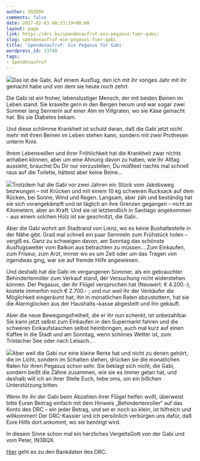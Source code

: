 ```yaml
---
author: IN3DOV
comments: false
date: 2017-02-03 08:53:19+00:00
layout: page
link: https://drc.bz/spendenaufruf-ein-pegasus-fuer-gabi/
slug: spendenaufruf-ein-pegasus-fuer-gabi
title: 'Spendenaufruf: Ein Pegasus für Gabi'
wordpress_id: 13740
tags:
- Spendenaufruf
---
```


[![](https://drc.bz/wp-content/uploads/2017/02/Gabi1.jpg)](https://drc.bz/spendenaufruf-ein-pegasus-fuer-gabi/gabi1/)Das ist die Gabi. Auf einem Ausflug, den ich mit ihr voriges Jahr mit ihr gemacht habe und von dem sie heute noch zehrt.

Die Gabi ist ein froher, lebenslustiger Mensch, der mit beiden Beinen im Leben stand. Sie kraxelte gern in den Bergen herum und war sogar zwei Sommer lang Sennerin auf einer Alm im Villgraten, wo sie Käse gemacht hat. Bis sie Diabetes bekam.

Und diese schlimme Krankheit ist schuld daran, daß die Gabi jetzt nicht mehr mit ihren Beinen im Leben stehen kann, sondern mit zwei Prothesen unterm Knie.

Ihrem Lebenswillen und ihrer Fröhlichkeit hat die Krankheit zwar nichts anhaben können, aber um eine Ahnung davon zu haben, wie ihr Alltag aussieht, brauchst Du Dir nur vorzustellen, Du müßtest nachts mal schnell raus auf die Toilette, hättest aber keine Beine...

[![](https://drc.bz/wp-content/uploads/2017/02/Gabi2.jpg)](https://drc.bz/spendenaufruf-ein-pegasus-fuer-gabi/gabi2/)Trotzdem hat die Gabi vor zwei Jahren ein Stück vom Jakobsweg bezwungen – mit Krücken und mit einem 10 kg schweren Rucksack auf dem Rücken, bei Sonne, Wind und Regen. Langsam, aber zäh und beständig hat sie sich vorangekämpft und ist täglich an ihre Grenzen gegangen – nicht an Kilometern, aber an Kraft. Und sie ist letztendlich in Santiago angekommen - aus einem solchen Holz ist sie geschnitzt, die Gabi..

Aber die Gabi wohnt am Stadtrand von Lienz, wo es keine Bushaltestelle in der Nähe gibt. Grad mal schnell ein paar Semmeln zum Frühstück holen – vergiß es. Ganz zu schweigen davon, am Sonntag das schönste Ausflugswetter vom Balkon aus betrachten zu müssen....Zum Einkaufen, zum Friseur, zum Arzt, immer wo es um Zeit oder um das Tragen von irgendwas ging, war sie auf fremde Hilfe angewiesen.

Und deshalb hat die Gabi im vergangenen Sommer, als ein gebrauchter Behindertenroller zum Verkauf stand, der Versuchung nicht widerstehen können. Der Pegasus, der ihr Flügel versprochen hat (Neuwert: € 4.200.-), kostete immerhin noch € 2.700.- ; und nur weil ihr der Verkäufer die Möglichkeit eingeräumt hat, ihn in monatlichen Raten abzustottern, hat sie die Alarmglocken aus der Haushalts¬kasse abgestellt und ihn gekauft.

Aber die neue Bewegungsfreiheit, die er ihr nun schenkt, ist unbezahlbar. Sie kann jetzt selbst zum Einkaufen in den Supermarkt fahren und die schweren Einkaufstaschen selbst heimbringen, auch mal kurz auf einen Kaffee in die Stadt und am Sonntag, wenn schönes Wetter ist, zum Tristacher See oder nach Leisach...

[![](https://drc.bz/wp-content/uploads/2017/02/Gabi3.jpg)](https://drc.bz/spendenaufruf-ein-pegasus-fuer-gabi/gabi3/)Aber weil die Gabi nur eine kleine Rente hat und nicht zu denen gehört, die im Licht, sondern im Schatten stehen, drücken sie die monatlichen Raten für ihren Pegasus schon sehr. Sie beklagt sich nicht, die Gabi, sondern beißt die Zähne zusammen, wie sie es immer getan hat, und deshalb will ich an ihrer Stelle Euch, liebe oms, um ein bißchen Unterstützung bitten.

Wenn Ihr ihr der Gabi beim Abzahlen ihrer Flügel helfen wollt, überweist bitte Euren Beitrag einfach mit dem Hinweis „Behindertenroller“ auf das Konto des DRC – ein jeder Betrag, und sei er noch so klein, ist hilfreich und willkommen!
Der DRC-Kassier und ich persönlich verbürgen uns dafür, daß Eure Hilfe dort ankommt, wo sie benötigt wird.

In diesem Sinne schon mal ein herzliches VergeltsGott von der Gabi und vom Peter, IN3BQX.



[Hier](https://drc.bz/kontakt/bankverbindung/) geht es zu den Bankdaten des DRC.
